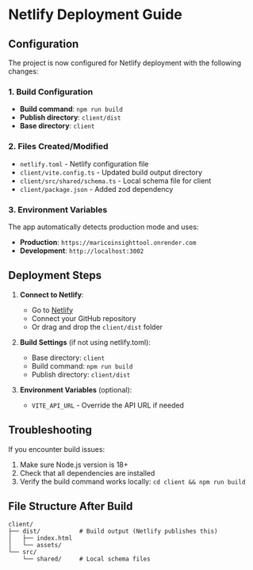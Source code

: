# Netlify Deployment Guide

## Configuration

The project is now configured for Netlify deployment with the following changes:

### 1. Build Configuration
- **Build command**: `npm run build`
- **Publish directory**: `client/dist`
- **Base directory**: `client`

### 2. Files Created/Modified
- `netlify.toml` - Netlify configuration file
- `client/vite.config.ts` - Updated build output directory
- `client/src/shared/schema.ts` - Local schema file for client
- `client/package.json` - Added zod dependency

### 3. Environment Variables
The app automatically detects production mode and uses:
- **Production**: `https://maricoinsighttool.onrender.com`
- **Development**: `http://localhost:3002`

## Deployment Steps

1. **Connect to Netlify**:
   - Go to [Netlify](https://netlify.com)
   - Connect your GitHub repository
   - Or drag and drop the `client/dist` folder

2. **Build Settings** (if not using netlify.toml):
   - Base directory: `client`
   - Build command: `npm run build`
   - Publish directory: `client/dist`

3. **Environment Variables** (optional):
   - `VITE_API_URL` - Override the API URL if needed

## Troubleshooting

If you encounter build issues:
1. Make sure Node.js version is 18+
2. Check that all dependencies are installed
3. Verify the build command works locally: `cd client && npm run build`

## File Structure After Build
```
client/
├── dist/           # Build output (Netlify publishes this)
│   ├── index.html
│   └── assets/
└── src/
    └── shared/     # Local schema files
```
